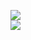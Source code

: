 [![](https://img.shields.io/badge/Made%20With-Github%20Spray-lightgrey.svg?style=for-the-badge&logo=github)](https://github.com/Annihil/github-spray#6653)  
[![](https://i.imgur.com/2DrTn0Z.gif)](https://github.com/Annihil/github-spray)